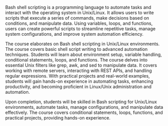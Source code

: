 Bash shell scripting is a programming language to automate tasks and interact with the operating system in Unix/Linux. It allows users to write scripts that execute a series of commands, make decisions based on conditions, and manipulate data. Using variables, loops, and functions, users can create powerful scripts to streamline repetitive tasks, manage system configurations, and improve system automation efficiency. 

The course elaborates on Bash shell scripting in Unix/Linux environments. The course covers basic shell script writing to advanced automation techniques. Students will learn about environment setup, variable handling, conditional statements, loops, and functions. The course delves into essential Unix filters like grep, awk, and sed to manipulate data. It covers working with remote servers, interacting with REST APIs, and handling regular expressions. With practical projects and real-world examples, students will gain hands-on experience in automating tasks, enhancing productivity, and becoming proficient in Linux/Unix administration and automation. 

Upon completion, students will be skilled in Bash scripting for Unix/Linux environments, automate tasks, manage configurations, and manipulate data effectively. The course covers conditional statements, loops, functions, and practical projects, providing hands-on experience. 
